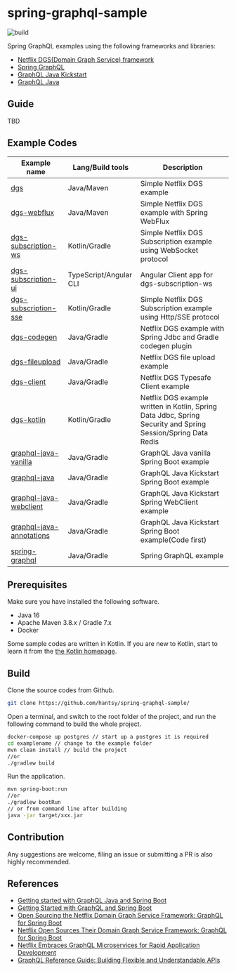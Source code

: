 # spring-graphql-sample

![build](https://github.com/hantsy/spring-graphql-sample/workflows/build/badge.svg)

Spring GraphQL examples using the following frameworks and libraries:

* [Netflix DGS(Domain Graph Service) framework](https://netflix.github.io/dgs/) 
* [Spring GraphQL](https://github.com/spring-projects/spring-graphql)
* [GraphQL Java Kickstart](https://www.graphql-java-kickstart.com/)
* [GraphQL Java](https://www.graphql-java.com/)

## Guide

TBD

## Example Codes
|  Example name    |Lang/Build tools      | Description     |
| ---- | ---- | ---- |
|[dgs](./dgs) | Java/Maven | Simple Netflix DGS example|
|[dgs-webflux](./dgs-webflux) | Java/Maven| Simple Netflix DGS example with Spring WebFlux|
|[dgs-subscription-ws](./dgs-subscription-ws) | Kotlin/Gradle | Simple Netflix DGS Subscription example using WebSocket protocol|
|[dgs-subscription-ui](./dgs-subscription-ui) | TypeScript/Angular CLI | Angular Client app for dgs-subscription-ws|
|[dgs-subscription-sse](./dgs-subscription-sse) | Kotlin/Gradle | Simple Netflix DGS Subscription example using Http/SSE protocol|
|[dgs-codegen](./dgs-codegen) | Java/Gradle | Netflix DGS example with Spring Jdbc and Gradle codegen plugin|
|[dgs-fileupload](./dgs-fileupload) | Java/Gradle | Netflix DGS file upload example|
|[dgs-client](./dgs-client) | Java/Gradle | Netflix DGS Typesafe Client example|
|[dgs-kotlin](./dgs-kotlin) | Kotlin/Gradle | Netflix DGS example written in Kotlin, Spring Data Jdbc, Spring Security and Spring Session/Spring Data Redis|
|[graphql-java-vanilla](./graphql-java-vanilla) | Java/Gradle | GraphQL Java vanilla Spring Boot example|
|[graphql-java](./graphql-java) | Java/Gradle | GraphQL Java Kickstart Spring Boot example|
|[graphql-java-webclient](./graphql-java-webclient) | Java/Gradle | GraphQL Java Kickstart Spring WebClient example|
|[graphql-java-annotations](./graphql-java-annotations) | Java/Gradle | GraphQL Java Kickstart Spring Boot example(Code first)|
|[spring-graphql](./spring-graphql) | Java/Gradle | Spring GraphQL example|

## Prerequisites

Make sure you have installed the following software.

* Java 16 
* Apache Maven 3.8.x / Gradle 7.x
* Docker

Some sample codes are written in Kotlin. If you are new to Kotlin, start to learn it from the [the Kotlin homepage](https://kotlinlang.org/).

## Build 

Clone the source codes from Github.

```bash
git clone https://github.com/hantsy/spring-graphql-sample/
```

Open a terminal, and switch to the root folder of the project, and run the following command to build the whole project.

```bash
docker-compose up postgres // start up a postgres it is required
cd examplename // change to the example folder
mvn clean install // build the project
//or
./gradlew build
```

Run the application.

```bash
mvn spring-boot:run 
//or 
./gradlew bootRun
// or from command line after building
java -jar target/xxx.jar
```


## Contribution

Any suggestions are welcome, filing an issue or submitting a PR is also highly recommended.  



## References

* [Getting started with GraphQL Java and Spring Boot](https://www.graphql-java.com/tutorials/getting-started-with-spring-boot/)
* [Getting Started with GraphQL and Spring Boot](https://www.baeldung.com/spring-graphql)
* [Open Sourcing the Netflix Domain Graph Service Framework: GraphQL for Spring Boot](https://netflixtechblog.com/open-sourcing-the-netflix-domain-graph-service-framework-graphql-for-spring-boot-92b9dcecda18)
* [Netflix Open Sources Their Domain Graph Service Framework: GraphQL for Spring Boot ](https://www.infoq.com/news/2021/02/netflix-graphql-spring-boot/)
* [Netflix Embraces GraphQL Microservices for Rapid Application Development ](https://www.infoq.com/news/2021/03/netflix-graphql-microservices/)
* [GraphQL Reference Guide: Building Flexible and Understandable APIs ](https://www.infoq.com/articles/GraphQL-ultimate-guide/)

